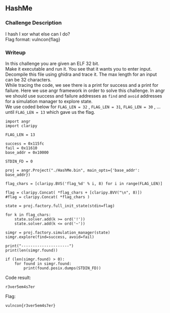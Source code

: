## HashMe

### Challenge Description
I hash I xor what else can I do?  
Flag format: vulncon{flag}  
  
### Writeup

In this challenge you are given an ELF 32 bit.  
Make it executable and run it. You see that it wants you to enter input. 
Decompile this file using ghidra and trace it. The max length for an input can be 32 characters.  
While tracing the code, we see there is a print for success and a print for failure. 
Here we use angr framework in order to solve this challenge. In angr we should use success and failure addresses as `find` and `avoid` addresses for a simulation manager to explore state.  
We use coded below for `FLAG_LEN = 32` , `FLAG_LEN = 31`, `FLAG_LEN = 30` , ... until `FLAG_LEN = 13` which gave us the flag.  

```python:
import angr
import claripy

FLAG_LEN = 13

success = 0x115fc
fail = 0x11610
base_addr = 0x10000

STDIN_FD = 0

proj = angr.Project("./HashMe.bin", main_opts={'base_addr': base_addr}) 

flag_chars = [claripy.BVS('flag_%d' % i, 8) for i in range(FLAG_LEN)]

flag = claripy.Concat( *flag_chars + [claripy.BVV("\n", 8)])
#flag = claripy.Concat( *flag_chars )

state = proj.factory.full_init_state(stdin=flag)

for k in flag_chars:
    state.solver.add(k >= ord('!'))
    state.solver.add(k <= ord('~'))

simgr = proj.factory.simulation_manager(state)
simgr.explore(find=success, avoid=fail)

print("---------------------")
print(len(simgr.found))

if (len(simgr.found) > 0):
    for found in simgr.found:
        print(found.posix.dumps(STDIN_FD))
```  
Code result: 
```
r3ver5em4s7er
```  
Flag:
```
vulncon{r3ver5em4s7er}
```